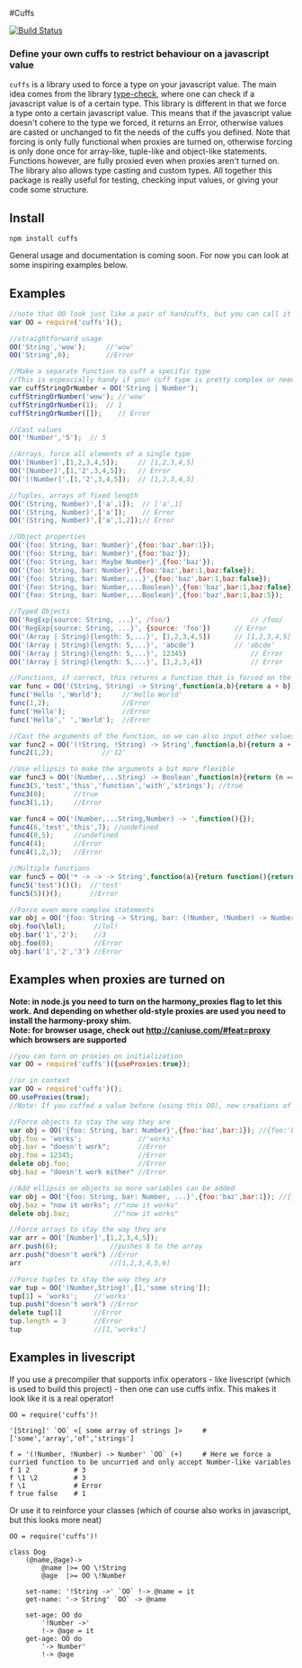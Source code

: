 #Cuffs

[![Build Status](https://travis-ci.org/CarloV/cuffs.svg?branch=master)](https://travis-ci.org/CarloV/cuffs)

### Define your own cuffs to restrict behaviour on a javascript value

`cuffs` is a library used to force a type on your javascript value. The main idea comes from the library [type-check](http://github.com/gkz/type-check), where one can check if a javascript value is of a certain type. This library is different in that we force a type onto a certain javascript value. This means that if the javascript value doesn't cohere to the type we forced, it returns an Error, otherwise values are casted or unchanged to fit the needs of the cuffs you defined. Note that forcing is only fully functional when proxies are turned on, otherwise forcing is only done once for array-like, tuple-like and object-like statements. Functions however, are fully proxied even when proxies aren't turned on. The library also allows type casting and custom types. All together this package is really useful for testing, checking input values, or giving your code some structure.

## Install

    npm install cuffs

General usage and documentation is coming soon. For now you can look at some inspiring examples below.

## Examples
```js
//note that OO look just like a pair of handcuffs, but you can call it any way you like
var OO = require('cuffs')(); 

//straightforward usage
OO('String','wow'); 	//'wow'
OO('String',0); 		//Error

//Make a separate function to cuff a specific type
//This is espescially handy if your cuff type is pretty complex or needs to be used a lot
var cuffStringOrNumber = OO('String | Number');
cuffStringOrNumber('wow'); //'wow'
cuffStringOrNumber(1); 	// 1
cuffStringOrNumber([]);    // Error

//Cast values
OO('!Number','5'); 	// 5

//Arrays, force all elements of a single type
OO('[Number]',[1,2,3,4,5]);		// [1,2,3,4,5]
OO('[Number]',[1,'2',3,4,5]);  	// Error
OO('[!Number]',[1,'2',3,4,5]); 	// [1,2,3,4,5]

//Tuples, arrays of fixed length
OO('(String, Number)',['a',1]);  // ['a',1]
OO('(String, Number)',['a']);    // Error
OO('(String, Number)',['a',1,2]);// Error

//Object properties
OO('{foo: String, bar: Number}',{foo:'baz',bar:1});						//{foo:'baz',bar:1}
OO('{foo: String, bar: Number}',{foo:'baz'});							//Error
OO('{foo: String, bar: Maybe Number}',{foo:'baz'});						//{foo:'baz'}
OO('{foo: String, bar: Number}',{foo:'baz',bar:1,baz:false});			//Error
OO('{foo: String, bar: Number,...}',{foo:'baz',bar:1,baz:false});		//{foo:'baz',bar:1,baz:false}
OO('{foo: String, bar: Number,...Boolean}',{foo:'baz',bar:1,baz:false});	//{foo:'baz',bar:1,baz:false}
OO('{foo: String, bar: Number,...Boolean}',{foo:'baz',bar:1,baz:5});		//Error

//Typed Objects
OO('RegExp{source: String, ...}', /foo/)					// /foo/
OO('RegExp{source: String, ...}', {source: 'foo'})		// Error
OO('(Array | String){length: 5,...}', [1,2,3,4,5])		// [1,2,3,4,5]
OO('(Array | String){length: 5,...}', 'abcde')			// 'abcde'
OO('(Array | String){length: 5,...}', 12345)				// Error
OO('(Array | String){length: 5,...}', [1,2,3,4])			// Error

//Functions, if correct, this returns a function that is forced on the arguments and return value
var func = OO('(String, String) -> String',function(a,b){return a + b});
func('Hello ','World'); 	//'Hello World'
func(1,2); 			   		//Error
func('Hello');		   		//Error
func('Hello',' ','World');	//Error

//Cast the arguments of the function, so we can also input other values
var func2 = OO('(!String, !String) -> String',function(a,b){return a + b});
func2(1,2);			   //'12'

//Use ellipsis to make the arguments a bit more flexible
var func3 = OO('(Number,...String) -> Boolean',function(n){return (n == arguments.length - 1)});
func3(5,'test','this','function','with','strings'); //true
func3(0);		//true
func3(1,1);		//Error 

var func4 = OO('(Number,...String,Number) -> ',function(){});
func4(6,'test','this',7); //undefined
func4(0,5);		//undefined
func4(4);		//Error 
func4(1,2,3);	//Error 

//Multiple functions
var func5 = OO('* -> -> -> String',function(a){return function(){return function(){return a}}});
func5('test')()(); 	//'test'
func5(5)()(); 		//Error

//Force even more complex statements
var obj = OO('{foo: String -> String, bar: (!Number, !Number) -> Number}',{foo: function(a){return a + "!"},bar: function(a,b){return a + b}})
obj.foo(\lol); 		 //lol!
obj.bar('1','2'); 	 //3
obj.foo(0);			 //Error
obj.bar('1','2','3') //Error
```

## Examples when proxies are turned on
**Note: in node.js you need to turn on the harmony_proxies flag to let this work. And depending on whether old-style proxies are used you need to install the harmony-proxy shim.** <br/>
**Note: for browser usage, check out http://caniuse.com/#feat=proxy which browsers are supported**

```js
//you can turn on proxies on initialization
var OO = require('cuffs')({useProxies:true});

//or in context
var OO = require('cuffs')();
OO.useProxies(true);
//Note: If you cuffed a value before (using this OO), new creations of proxies through functions will be prevented or allowed depending on the value you give it in context.

//Force objects to stay the way they are
var obj = OO('{foo: String, bar: Number}',{foo:'baz',bar:1}); //{foo:'baz',bar:1}
obj.foo = 'works'; 	            //'works'
obj.bar = "doesn't work";       //Error
obj.foo = 12345; 		        //Error
delete obj.foo; 	            //Error
obj.baz = "doesn't work either" //Error

//Add ellipsis on objects so more variables can be added
var obj = OO('{foo: String, bar: Number, ...}',{foo:'baz',bar:1}); //{foo:'baz',bar:1}
obj.baz = "now it works"; //"now it works"
delete obj.baz; 		  //"now it works"

//Force arrays to stay the way they are
var arr = OO('[Number]',[1,2,3,4,5]);
arr.push(6);             //pushes 6 to the array
arr.push("doesn't work") //Error
arr 					 //[1,2,3,4,5,6]

//Force tuples to stay the way they are
var tup = OO('(Number,String)',[1,'some string']);
tup[1] = 'works'; 	 //'works'
tup.push("doesn't work") //Error
delete tup[1] 		 //Error
tup.length = 3 		 //Error
tup 				 //[1,'works']
```

## Examples in livescript
If you use a precompiler that supports infix operators - like livescript (which is used to build this project) - then one can use cuffs infix. This makes it look like it is a real operator!
```livescript
OO = require('cuffs')!

'[String]' `OO` <[ some array of strings ]> 	# ['some','array','of','strings']

f = '(!Number, !Number) -> Number' `OO` (+)     # Here we force a curried function to be uncurried and only accept Number-like variables 
f 1 2 			# 3
f \1 \2 		# 3
f \1 			# Error
f true false 	# 1
```

Or use it to reinforce your classes (which of course also works in javascript, but this looks more neat)
```livescript
OO = require('cuffs')!

class Dog
    (@name,@age)->
        @name |>= OO \!String
        @age  |>= OO \!Number 

    set-name: '!String ->' `OO` !-> @name = it
    get-name: '-> String' `OO` -> @name

    set-age: OO do
        '!Number ->'
        !-> @age = it
    get-age: OO do
        '-> Number'
        !-> @age
```

